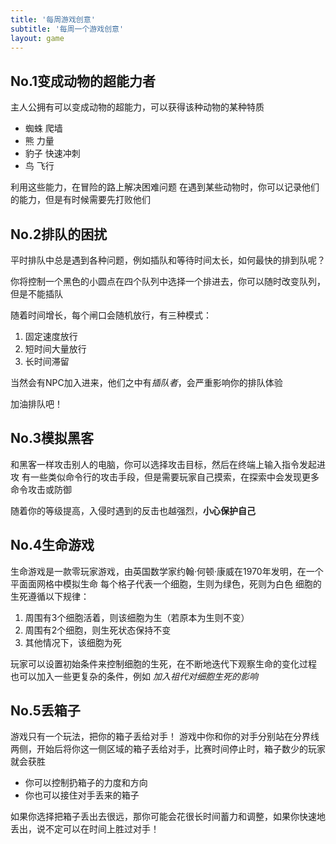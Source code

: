 ```yaml
---
title: '每周游戏创意'
subtitle: '每周一个游戏创意'
layout: game
---
```


## No.1变成动物的超能力者

主人公拥有可以变成动物的超能力，可以获得该种动物的某种特质

- 蜘蛛 爬墙
- 熊 力量
- 豹子 快速冲刺
- 鸟 飞行

利用这些能力，在冒险的路上解决困难问题
在遇到某些动物时，你可以记录他们的能力，但是有时候需要先打败他们

## No.2排队的困扰

平时排队中总是遇到各种问题，例如插队和等待时间太长，如何最快的排到队呢？

你将控制一个黑色的小圆点在四个队列中选择一个排进去，你可以随时改变队列，但是不能插队

随着时间增长，每个闸口会随机放行，有三种模式：
1. 固定速度放行
2. 短时间大量放行
3. 长时间滞留

当然会有NPC加入进来，他们之中有*插队者*，会严重影响你的排队体验

加油排队吧！

## No.3模拟黑客

和黑客一样攻击别人的电脑，你可以选择攻击目标，然后在终端上输入指令发起进攻
有一些类似命令行的攻击手段，但是需要玩家自己摸索，在探索中会发现更多命令攻击或防御

随着你的等级提高，入侵时遇到的反击也越强烈，**小心保护自己**


## No.4生命游戏

生命游戏是一款零玩家游戏，由英国数学家约翰·何顿·康威在1970年发明，在一个平面面网格中模拟生命
每个格子代表一个细胞，生则为绿色，死则为白色
细胞的生死遵循以下规律：
1. 周围有3个细胞活着，则该细胞为生（若原本为生则不变）
2. 周围有2个细胞，则生死状态保持不变
3. 其他情况下，该细胞为死

玩家可以设置初始条件来控制细胞的生死，在不断地迭代下观察生命的变化过程
也可以加入一些更复杂的条件，例如 *加入祖代对细胞生死的影响*

## No.5丢箱子

游戏只有一个玩法，把你的箱子丢给对手！
游戏中你和你的对手分别站在分界线两侧，开始后将你这一侧区域的箱子丢给对手，比赛时间停止时，箱子数少的玩家就会获胜

- 你可以控制扔箱子的力度和方向
- 你也可以接住对手丢来的箱子

如果你选择把箱子丢出去很远，那你可能会花很长时间蓄力和调整，如果你快速地丢出，说不定可以在时间上胜过对手！
